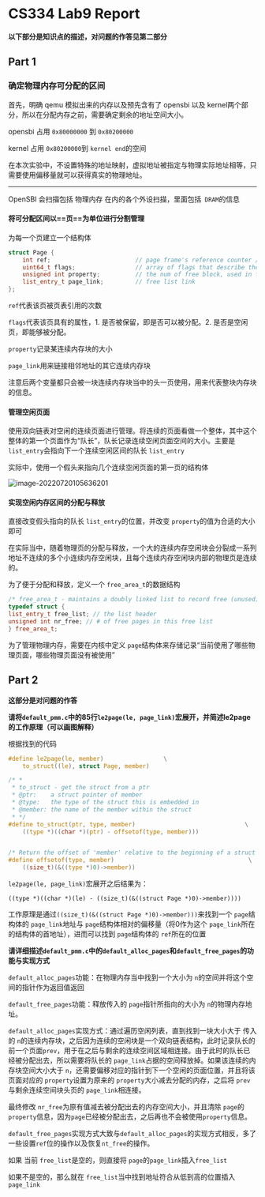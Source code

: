 # CS334 Lab9 Report

**以下部分是知识点的描述，对问题的作答见第二部分**

## Part 1

### 确定物理内存可分配的区间

首先，明确 qemu 模拟出来的内存以及预先含有了 opensbi 以及 kernel两个部分，所以在分配内存之前，需要确定剩余的地址空间大小。

opensbi 占用 `0x80000000` 到 `0x80200000`

kernel 占用 `0x80200000`到 `kernel end`的空间

在本次实验中，不设置特殊的地址映射，虚拟地址被指定与物理实际地址相等，只需要使用偏移量就可以获得真实的物理地址。

***

OpenSBI 会扫描包括 物理内存 在内的各个外设扫描，里面包括` DRAM`的信息

#### 将可分配区间以==页==为单位进行分割管理

为每一个页建立一个结构体

```cpp
struct Page {
    int ref;                        // page frame's reference counter //
    uint64_t flags;                 // array of flags that describe the status of the page frame
    unsigned int property;          // the num of free block, used in first fit pm manager
    list_entry_t page_link;         // free list link
};
```

`ref`代表该页被页表引用的次数

`flags`代表该页具有的属性，1. 是否被保留，即是否可以被分配。2. 是否是空闲页，即能够被分配。

`property`记录某连续内存块的大小

`page_link`用来链接相邻地址的其它连续内存块



注意后两个变量都只会被一块连续内存块当中的头一页使用，用来代表整块内存块的信息。

#### 管理空闲页面

使用双向链表对空闲的连续页面进行管理。将连续的页面看做一个整体，其中这个整体的第一个页面作为“队长”，队长记录连续空闲页面空间的大小。主要是`list_entry`会指向下一个连续空闲区间的队长 `list_entry`

实际中，使用一个假头来指向几个连续空闲页面的第一页的结构体

![image-20220720105636201](C:\Users\86181\AppData\Roaming\Typora\typora-user-images\image-20220720105636201.png)

#### 实现空闲内存区间的分配与释放

直接改变假头指向的队长 `list_entry`的位置，并改变 `property`的值为合适的大小即可

在实际当中，随着物理页的分配与释放，一个大的连续内存空闲块会分裂成一系列地址不连续的多个小连续内存空闲块，且每个连续内存空闲块内部的物理页是连续的。

为了便于分配和释放，定义一个 `free_area_t`的数据结构

```cpp
/* free_area_t - maintains a doubly linked list to record free (unused) pages */
typedef struct {
list_entry_t free_list; // the list header
unsigned int nr_free; // # of free pages in this free list
} free_area_t;

```

为了管理物理内存，需要在内核中定义 `page`结构体来存储记录“当前使用了哪些物理页面，哪些物理页面没有被使用”

## Part 2

**这部分是对问题的作答**

**请将`default_pmm.c`中的85行`le2page(le, page_link)`宏展开，并简述le2page的工作原理（可以画图解释）**

根据找到的代码

```c
#define le2page(le, member)                 \
    to_struct((le), struct Page, member) 

/* *
 * to_struct - get the struct from a ptr
 * @ptr:    a struct pointer of member
 * @type:   the type of the struct this is embedded in
 * @member: the name of the member within the struct
 * */
#define to_struct(ptr, type, member)                               \
    ((type *)((char *)(ptr) - offsetof(type, member)))


/* Return the offset of 'member' relative to the beginning of a struct type */
#define offsetof(type, member)                                      \
    ((size_t)(&((type *)0)->member))
```

`le2page(le, page_link)`宏展开之后结果为：

 `((type *)((char *)(le) - ((size_t)(&((struct Page *)0)->member))))`

工作原理是通过`((size_t)(&((struct Page *)0)->member)))`来找到一个 `page`结构体的 `page_link`地址与 `page`结构体相对的偏移量（将0作为这个 `page_link`所在的结构体的首地址），进而可以找到 `page`结构体的 `ref`所在的位置

**请详细描述`default_pmm.c`中的`default_alloc_pages`和`default_free_pages`的功能与实现方式**

`default_alloc_pages`功能：在物理内存当中找到一个大小为 `n`的空间并将这个空间的指针作为返回值返回

`default_free_pages`功能：释放传入的 `page`指针所指向的大小为 `n`的物理内存地址。

`default_alloc_pages`实现方式：通过遍历空闲列表，直到找到一块大小大于 传入的 `n`的连续内存块，之后因为连续的空闲块是一个双向链表结构，此时记录队长的前一个页面`prev`，用于在之后与剩余的连续空间区域相连接。由于此时的队长已经被分配出去，所以需要将队长的 `page_link`占据的空间释放掉。如果该连续的内存块空间大小大于 `n`，还需要偏移对应的指针到下一个空闲的页面位置，并且将该页面对应的 `property`设置为原来的 `property`大小减去分配的内存，之后将 `prev`与剩余连续空间块头页的 `page_link`相连接。

最终修改 `nr_free`为原有值减去被分配出去的内存空间大小，并且清除 `page`的`property`信息，因为`page`已经被分配出去，之后再也不会被使用`property`信息。

`default_free_pages`实现方式大致与`default_alloc_pages`的实现方式相反，多了一些设置`ref`位的操作以及恢复`nt_free`的操作。

如果 当前 `free_list`是空的，则直接将 `page`的`page_link`插入`free_list`

如果不是空的，那么就在 `free_list`当中找到地址符合从低到高的位置插入 `page_link`



